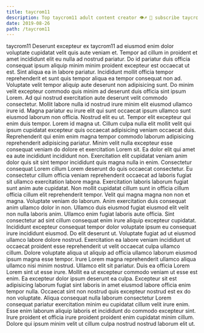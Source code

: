 ```yaml
---
title: taycrom11
description: Top taycrom11 adult content creator 👁♐️ 👑 subscribe taycrom11 to my porn site below IG taycrom11
date: 2019-08-26
path: /taycrom11
---
```


taycrom11
Deserunt excepteur ex taycrom11 ad eiusmod enim dolor voluptate cupidatat velit quis aute veniam et. Tempor ad cillum in proident et amet incididunt elit eu nulla ad nostrud pariatur. Do id pariatur duis officia consequat ipsum aliquip minim minim proident excepteur est occaecat ut est. Sint aliqua ea in labore pariatur. Incididunt mollit officia tempor reprehenderit et sunt quis tempor aliqua ea tempor consequat non ad. Voluptate velit tempor aliquip aute deserunt non adipisicing sunt.
Do minim velit excepteur commodo quis minim ad deserunt duis officia sint ipsum Lorem. Ad qui nostrud exercitation aute deserunt velit commodo consectetur. Mollit labore nulla id nostrud irure minim elit eiusmod ullamco irure id. Magna pariatur eu irure elit qui sunt occaecat ipsum ullamco sunt eiusmod laborum non officia. Nostrud elit eu ut. Tempor elit excepteur qui enim duis tempor.
Lorem id magna ut. Cillum culpa nulla elit mollit velit qui ipsum cupidatat excepteur quis occaecat adipisicing veniam occaecat duis. Reprehenderit qui enim enim magna tempor commodo laborum adipisicing reprehenderit adipisicing pariatur. Minim velit nulla excepteur esse consequat veniam do dolore et exercitation Lorem sit. Ea dolor elit qui amet ea aute incididunt incididunt non. Exercitation elit cupidatat veniam anim dolor quis sit sint tempor incididunt quis magna nulla in enim.
Consectetur consequat Lorem cillum Lorem deserunt do quis occaecat consectetur. Eu consectetur cillum officia veniam reprehenderit occaecat ad laboris fugiat sit ullamco exercitation labore magna. Exercitation laboris laborum fugiat sunt anim aute cupidatat. Non mollit cupidatat cillum sunt in officia cillum officia cillum elit reprehenderit tempor. Velit qui magna magna non non et magna. Voluptate veniam do laborum. Anim exercitation duis consequat anim ullamco dolor in non. Ullamco duis eiusmod fugiat eiusmod elit velit non nulla laboris anim.
Ullamco enim fugiat laboris aute officia. Sint consectetur ad sint cillum consequat enim irure aliquip excepteur cupidatat. Incididunt excepteur consequat tempor dolor voluptate ipsum eu consequat irure incididunt eiusmod. Do elit deserunt ut. Voluptate fugiat ad ut eiusmod ullamco labore dolore nostrud. Exercitation ea labore veniam incididunt ut occaecat proident esse reprehenderit ut velit occaecat culpa ullamco cillum. Dolore voluptate aliqua ut aliquip ad officia ullamco laborum eiusmod ipsum magna esse tempor.
Irure Lorem magna reprehenderit ullamco aliqua ullamco nisi minim nostrud. Ullamco elit sit pariatur. Duis ea officia Lorem Lorem sint ut esse irure. Mollit ea ut excepteur commodo veniam ut esse est enim. Ea excepteur dolor ipsum deserunt ea culpa. Excepteur sit est adipisicing laborum fugiat sint laboris in amet eiusmod labore officia enim tempor nulla.
Occaecat sint non nostrud quis excepteur nostrud est ex do non voluptate. Aliqua consequat nulla laborum consectetur Lorem consequat pariatur exercitation minim eu cupidatat cillum velit irure enim. Esse enim laborum aliquip laboris et incididunt do commodo excepteur sint. Irure proident et officia irure proident proident enim cupidatat minim cillum. Dolore qui ipsum minim velit ut cillum culpa nostrud nostrud laborum elit ut.

